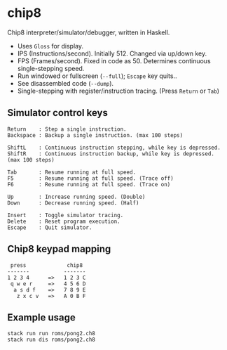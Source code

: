 # chip8

Chip8 interpreter/simulator/debugger, written in Haskell.

- Uses `Gloss` for display.
- IPS (Instructions/second). Initially 512. Changed via up/down key.
- FPS (Frames/second). Fixed in code as 50. Determines continuous single-stepping speed.
- Run windowed or fullscreen (`--full`); `Escape` key quits..
- See disassembled code (`--dump`).
- Single-stepping with register/instruction tracing. (Press `Return` or `Tab`)

## Simulator control keys

    Return    : Step a single instruction.
    Backspace : Backup a single instruction. (max 100 steps)

    ShiftL    : Continuous instruction stepping, while key is depressed.
    ShiftR    : Continuous instruction backup, while key is depressed. (max 100 steps)

    Tab       : Resume running at full speed.
    F5        : Resume running at full speed. (Trace off)
    F6        : Resume running at full speed. (Trace on)

    Up        : Increase running speed. (Double)
    Down      : Decrease running speed. (Half)

    Insert    : Toggle simulator tracing.
    Delete    : Reset program execution.
    Escape    : Quit simulator.

## Chip8 keypad mapping

     press             chip8
    -------           -------
    1 2 3 4      =>   1 2 3 C
     q w e r     =>   4 5 6 D
      a s d f    =>   7 8 9 E
       z x c v   =>   A 0 B F

## Example usage

    stack run run roms/pong2.ch8
    stack run dis roms/pong2.ch8
